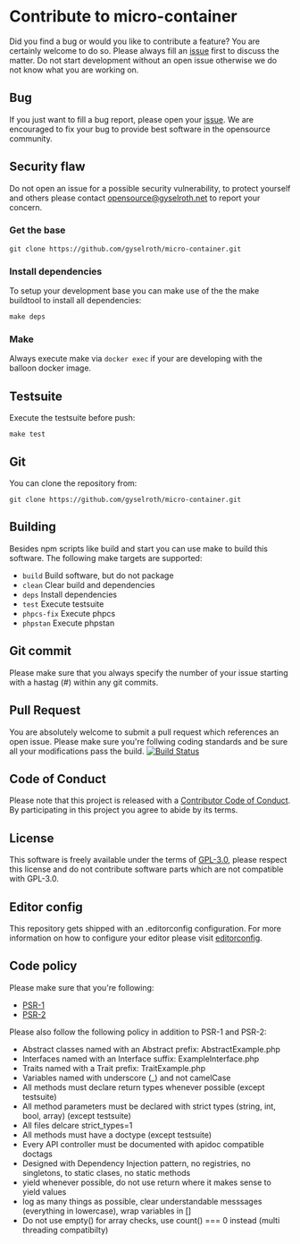 # Contribute to micro-container
Did you find a bug or would you like to contribute a feature? You are certainly welcome to do so.
Please always fill an [issue](https://github.com/gyselroth/micro-container/issues/new) first to discuss the matter.
Do not start development without an open issue otherwise we do not know what you are working on. 

## Bug
If you just want to fill a bug report, please open your [issue](https://github.com/gyselroth/micro-container/issues/new).
We are encouraged to fix your bug to provide best software in the opensource community.

## Security flaw
Do not open an issue for a possible security vulnerability, to protect yourself and others please contact <opensource@gyselroth.net>
to report your concern.

### Get the base
```
git clone https://github.com/gyselroth/micro-container.git
```

### Install dependencies
To setup your development base you can make use of the the make buildtool to install all dependencies:
```
make deps 
```

### Make
Always execute make via `docker exec` if your are developing with the balloon docker image.


## Testsuite
Execute the testsuite before push:
```
make test
```

## Git
You can clone the repository from:
```
git clone https://github.com/gyselroth/micro-container.git
```

## Building
Besides npm scripts like build and start you can use make to build this software. The following make targets are supported:
* `build` Build software, but do not package
* `clean` Clear build and dependencies
* `deps` Install dependencies
* `test` Execute testsuite
* `phpcs-fix` Execute phpcs
* `phpstan` Execute phpstan

## Git commit 
Please make sure that you always specify the number of your issue starting with a hastag (#) within any git commits.

## Pull Request
You are absolutely welcome to submit a pull request which references an open issue. Please make sure you're follwing coding standards 
and be sure all your modifications pass the build.
[![Build Status](https://travis-ci.org/gyselroth/micro-container.svg)](https://travis-ci.org/gyselroth/micro-container)

## Code of Conduct
Please note that this project is released with a [Contributor Code of Conduct](https://github.com/gyselroth/micro-container/CODE_OF_CONDUCT.md). By participating in this project you agree to abide by its terms.

## License
This software is freely available under the terms of [GPL-3.0](https://github.com/gyselroth/micro-container/LICENSE), please respect this license
and do not contribute software parts which are not compatible with GPL-3.0.

## Editor config
This repository gets shipped with an .editorconfig configuration. For more information on how to configure your editor please visit [editorconfig](https://github.com/editorconfig).

## Code policy
Please make sure that you're following:
* [PSR-1](http://www.php-fig.org/psr/psr-1/)
* [PSR-2](http://www.php-fig.org/psr/psr-2/)

Please also follow the following policy in addition to PSR-1 and PSR-2:

* Abstract classes named with an Abstract prefix: AbstractExample.php
* Interfaces named with an Interface suffix: ExampleInterface.php
* Traits named with a Trait prefix: TraitExample.php
* Variables named with underscore (_) and not camelCase
* All methods must declare return types whenever possible (except testsuite)
* All method parameters must be declared with strict types (string, int, bool, array) (except testsuite)
* All files delcare strict_types=1
* All methods must have a doctype (except testsuite)
* Every API controller must be documented with apidoc compatible doctags
* Designed with Dependency Injection pattern, no registries, no singletons, to static clases, no static methods
* yield whenever possible, do not use return where it makes sense to yield values
* log as many things as possible, clear understandable messsages (everything in lowercase), wrap variables in []
* Do not use empty() for array checks, use count() === 0 instead (multi threading compatibilty)
